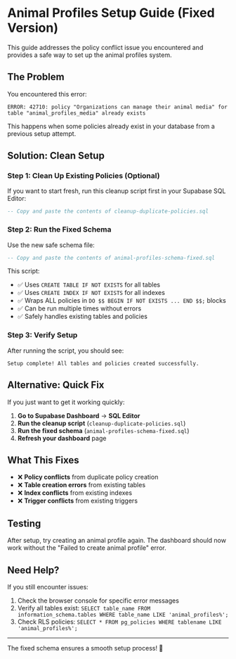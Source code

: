 # Animal Profiles Setup Guide (Fixed Version)

This guide addresses the policy conflict issue you encountered and provides a safe way to set up the animal profiles system.

## The Problem

You encountered this error:
```
ERROR: 42710: policy "Organizations can manage their animal media" for table "animal_profiles_media" already exists
```

This happens when some policies already exist in your database from a previous setup attempt.

## Solution: Clean Setup

### Step 1: Clean Up Existing Policies (Optional)

If you want to start fresh, run this cleanup script first in your Supabase SQL Editor:

```sql
-- Copy and paste the contents of cleanup-duplicate-policies.sql
```

### Step 2: Run the Fixed Schema

Use the new safe schema file:

```sql
-- Copy and paste the contents of animal-profiles-schema-fixed.sql
```

This script:
- ✅ Uses `CREATE TABLE IF NOT EXISTS` for all tables
- ✅ Uses `CREATE INDEX IF NOT EXISTS` for all indexes  
- ✅ Wraps ALL policies in `DO $$ BEGIN IF NOT EXISTS ... END $$;` blocks
- ✅ Can be run multiple times without errors
- ✅ Safely handles existing tables and policies

### Step 3: Verify Setup

After running the script, you should see:
```
Setup complete! All tables and policies created successfully.
```

## Alternative: Quick Fix

If you just want to get it working quickly:

1. **Go to Supabase Dashboard** → **SQL Editor**
2. **Run the cleanup script** (`cleanup-duplicate-policies.sql`)
3. **Run the fixed schema** (`animal-profiles-schema-fixed.sql`)
4. **Refresh your dashboard** page

## What This Fixes

- ❌ **Policy conflicts** from duplicate policy creation
- ❌ **Table creation errors** from existing tables
- ❌ **Index conflicts** from existing indexes
- ❌ **Trigger conflicts** from existing triggers

## Testing

After setup, try creating an animal profile again. The dashboard should now work without the "Failed to create animal profile" error.

## Need Help?

If you still encounter issues:
1. Check the browser console for specific error messages
2. Verify all tables exist: `SELECT table_name FROM information_schema.tables WHERE table_name LIKE 'animal_profiles%';`
3. Check RLS policies: `SELECT * FROM pg_policies WHERE tablename LIKE 'animal_profiles%';`

---

The fixed schema ensures a smooth setup process! 🐾
